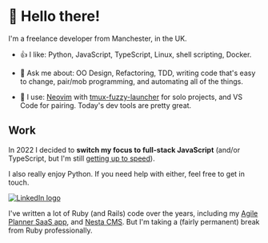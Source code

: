 👋 Hello there! 
===============

I'm a freelance developer from Manchester, in the UK.

- 👍 I like: Python, JavaScript, TypeScript, Linux, shell scripting, Docker.

- 💬 Ask me about: OO Design, Refactoring, TDD, writing code that's easy to
  change, pair/mob programming, and automating all of the things.

- 🔨 I use: [Neovim] with [tmux-fuzzy-launcher] for solo projects, and VS Code
  for pairing. Today's dev tools are pretty great.

[Neovim]: https://github.com/gma/nvim-config
[tmux-fuzzy-launcher]: https://github.com/gma/tmux-fuzzy-launcher

Work
----

In 2022 I decided to **switch my focus to full-stack JavaScript** (and/or
TypeScript, but I'm still [getting up to speed][exercism-ts]).

I also really enjoy Python. If you need help with either, feel free to get in
touch.

<a href="https://linkedin.com/in/ashtong">![LinkedIn logo](https://img.shields.io/badge/LinkedIn-0077B5?style=for-the-badge&logo=linkedin&logoColor=white "My LinkedIn profile")</a>

I've written a lot of Ruby (and Rails) code over the years, including my
[Agile Planner SaaS app][planner], and [Nesta CMS][]. But I'm taking a (fairly
permanent) break from Ruby professionally.

[exercism-ts]: https://exercism.org/profiles/gma/solutions?track_slug=typescript
[planner]: https://www.agileplannerapp.com
[Nesta CMS]: https://github.com/gma/nesta
